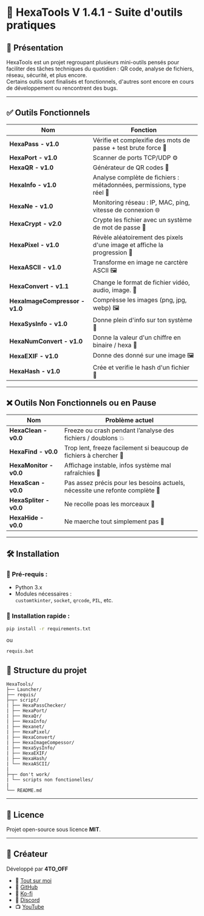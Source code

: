 # 🧰 HexaTools V 1.4.1 - Suite d'outils pratiques

## 📌 Présentation
HexaTools est un projet regroupant plusieurs mini-outils pensés pour faciliter des tâches techniques du quotidien : QR code, analyse de fichiers, réseau, sécurité, et plus encore.  
Certains outils sont finalisés et fonctionnels, d'autres sont encore en cours de développement ou rencontrent des bugs.

---

## ✅ Outils Fonctionnels

| **Nom**       | **Fonction**                                                                 |
|---------------|-------------------------------------------------------------------------------|
| **HexaPass - v1.0**  | Vérifie et complexifie des mots de passe + test brute force 📛               |
| **HexaPort - v1.0**  | Scanner de ports TCP/UDP ⚙️                                                 |
| **HexaQR - v1.0**    | Générateur de QR codes 🔳                                                    |
| **HexaInfo - v1.0**  | Analyse complète de fichiers : métadonnées, permissions, type réel 📂        |
| **HexaNe - v1.0**   | Monitoring réseau : IP, MAC, ping, vitesse de connexion 🌐                   |
| **HexaCrypt - v2.0** | Crypte les fichier avec un système de mot de passe 🔐                        |
| **HexaPixel - v1.0** | Révèle aléatoirement des pixels d'une image et affiche la progression 🎨        |
| **HexaASCII - v1.0** | Transforme en image ne carctère ASCII 🖼️                                      |
| **HexaConvert - v1.1** | Change le format de fichier vidéo, audio, image. 📄                              |
| **HexaImageCompressor - v1.0** | Comprèsse les images (png, jpg, webp) 🖼️                             |
| **HexaSysInfo - v1.0** | Donne plein d'info sur ton système 📄                                       |
| **HexaNumConvert - v1.0** | Donne la valeur d'un chiffre en binaire / hexa 🧮                          |
| **HexaEXIF - v1.0** | Donne des donné sur une image 🖼️                                                 |
| **HexaHash - v1.0** | Crée et verifie le hash d'un fichier 📄                                          |

---

## ❌ Outils Non Fonctionnels ou en Pause

| **Nom**         | **Problème actuel**                                                                           |
|-----------------|-----------------------------------------------------------------------------------------------|
| **HexaClean - v0.0**   | Freeze ou crash pendant l’analyse des fichiers / doublons 💥                                  |
| **HexaFind - v0.0**    | Trop lent, freeze facilement si beaucoup de fichiers à chercher 🐢                            |
| **HexaMonitor - v0.0** | Affichage instable, infos système mal rafraîchies 🧯                                           |
| **HexaScan - v0.0**    | Pas assez précis pour les besoins actuels, nécessite une refonte complète 🔬                  |
| **HexaSpliter - v0.0**    | Ne recolle poas les morceaux 🔪                                                              |
| **HexaHide - v0.0**    | Ne maerche tout simplement pas 🫣                                                                  |

---

## 🛠 Installation

### 📎 Pré-requis :
- Python 3.x
- Modules nécessaires :  
  `customtkinter`, `socket`, `qrcode`, `PIL`, etc.

### 🔧 Installation rapide :
```bash
pip install -r requirements.txt
```
ou 

```bash
requis.bat
```

## 📂 Structure du projet

```
HexaTools/
├── Launcher/
├── requis/
├─┬─ script/
| ├── HexaPassChecker/
| ├── HexaPort/
| ├── HexaQr/
| ├── HexaInfo/
| ├── Hexanet/
| ├── HexaPixel/
| ├── HexaConvert/
| ├── HexaImageCompessor/
| ├── HexaSysInfo/
| ├── HexaEXIF/
| ├── HexaHash/
| └── HexaASCII/
|
├─┬─ don't work/
| └── scripts non fonctionelles/
|
└── README.md
```

---

## 📄 Licence
Projet open-source sous licence **MIT**.

---

## 👤 Créateur
Développé par **4TO_OFF**

- 🔗 [Tout sur moi](https://bento.me/4to)
- 🔗 [GitHub](https://github.com/4TO-OFF)
- 💙 [Ko-fi](https://ko-fi.com/4to_off)
- 💬 [Discord](https://discord.gg/WpwYCyWsxN)
- 📺 [YouTube](http://www.youtube.com/@4TO_OFF)
